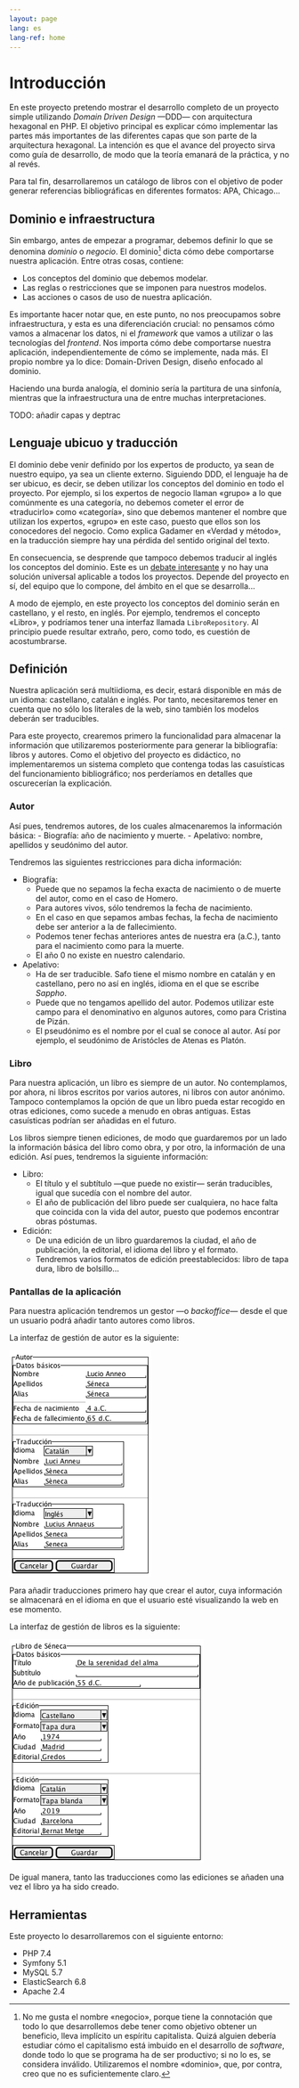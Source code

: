 ```yaml
---
layout: page
lang: es
lang-ref: home
---
```


# Introducción

En este proyecto pretendo mostrar el desarrollo completo de un proyecto simple utilizando _Domain Driven Design_ —DDD— con arquitectura hexagonal en PHP. El objetivo principal es explicar cómo implementar las partes más importantes de las diferentes capas que son parte de la arquitectura hexagonal. La intención es que el avance del proyecto sirva como guía de desarrollo, de modo que la teoría emanará de la práctica, y no al revés.

Para tal fin, desarrollaremos un catálogo de libros con el objetivo de poder generar referencias bibliográficas en diferentes formatos: APA, Chicago...

## Dominio e infraestructura

Sin embargo, antes de empezar a programar, debemos definir lo que se denomina _dominio_ o _negocio_. El dominio[^1] dicta cómo debe comportarse nuestra aplicación. Entre otras cosas, contiene:

- Los conceptos del dominio que debemos modelar.
- Las reglas o restricciones que se imponen para nuestros modelos.
- Las acciones o casos de uso de nuestra aplicación.

Es importante hacer notar que, en este punto, no nos preocupamos sobre infraestructura, y esta es una diferenciación crucial: no pensamos cómo vamos a almacenar los datos, ni el _framework_ que vamos a utilizar o las tecnologías del _frontend_. Nos importa cómo debe comportarse nuestra aplicación, independientemente de cómo se implemente, nada más. El propio nombre ya lo dice: Domain-Driven Design, diseño enfocado al dominio.

Haciendo una burda analogía, el dominio sería la partitura de una sinfonía, mientras que la infraestructura una de entre muchas interpretaciones.

TODO: añadir capas y deptrac

## Lenguaje ubicuo y traducción

El dominio debe venir definido por los expertos de producto, ya sean de nuestro equipo, ya sea un cliente externo. Siguiendo DDD, el lenguaje ha de ser ubicuo, es decir, se deben utilizar los conceptos del dominio en todo el proyecto. Por ejemplo, si los expertos de negocio llaman «grupo» a lo que comúnmente es una categoría, no debemos cometer el error de «traducirlo» como «categoría», sino que debemos mantener el nombre que utilizan los expertos, «grupo» en este caso, puesto que ellos son los conocedores del negocio. Como explica Gadamer en «Verdad y método», en la traducción siempre hay una pérdida del sentido original del texto.

En consecuencia, se desprende que tampoco debemos traducir al inglés los conceptos del dominio. Este es un [debate interesante](https://twitter.com/ProjectPolly/status/1169877299337945090) y no hay una solución universal aplicable a todos los proyectos. Depende del proyecto en sí, del equipo que lo compone, del ámbito en el que se desarrolla...

A modo de ejemplo, en este proyecto los conceptos del dominio serán en castellano, y el resto, en inglés. Por ejemplo, tendremos el concepto «Libro», y podríamos tener una interfaz llamada `LibroRepository`. Al principio puede resultar extraño, pero, como todo, es cuestión de acostumbrarse.

## Definición

Nuestra aplicación será multiidioma, es decir, estará disponible en más de un idioma: castellano, catalán e inglés. Por tanto, necesitaremos tener en cuenta que no sólo los literales de la web, sino también los modelos deberán ser traducibles.

Para este proyecto, crearemos primero la funcionalidad para almacenar la información que utilizaremos posteriormente para generar la bibliografía: libros y autores. Como el objetivo del proyecto es didáctico, no implementaremos un sistema completo que contenga todas las casuísticas del funcionamiento bibliográfico; nos perderíamos en detalles que oscurecerían la explicación.

### Autor

Así pues, tendremos autores, de los cuales almacenaremos la información básica:
    - Biografía: año de nacimiento y muerte.
    - Apelativo: nombre, apellidos y seudónimo del autor.

Tendremos las siguientes restricciones para dicha información:

- Biografía:
    - Puede que no sepamos la fecha exacta de nacimiento o de muerte del autor, como en el caso de Homero.
    - Para autores vivos, sólo tendremos la fecha de nacimiento.
    - En el caso en que sepamos ambas fechas, la fecha de nacimiento debe ser anterior a la de fallecimiento.
    - Podemos tener fechas anteriores antes de nuestra era (a.C.), tanto para el nacimiento como para la muerte.
    - El año 0 no existe en nuestro calendario.
- Apelativo:
    - Ha de ser traducible. Safo tiene el mismo nombre en catalán y en castellano, pero no así en inglés, idioma en el que se escribe _Sappho_.
    - Puede que no tengamos apellido del autor. Podemos utilizar este campo para el denominativo en algunos autores, como para Cristina de Pizán.
    - El pseudónimo es el nombre por el cual se conoce al autor. Así por ejemplo, el seudónimo de Aristócles de Atenas es Platón.

### Libro

Para nuestra aplicación, un libro es siempre de un autor. No contemplamos, por ahora, ni libros escritos por varios autores, ni libros con autor anónimo. Tampoco contemplamos la opción de que un libro pueda estar recogido en otras ediciones, como sucede a menudo en obras antiguas. Estas casuísticas podrían ser añadidas en el futuro.

Los libros siempre tienen ediciones, de modo que guardaremos por un lado la información básica del libro como obra, y por otro, la información de una edición. Así pues, tendremos la siguiente información:

- Libro:
    - El título y el subtítulo —que puede no existir— serán traducibles, igual que sucedía con el nombre del autor.
    - El año de publicación del libro puede ser cualquiera, no hace falta que coincida con la vida del autor, puesto que podemos encontrar obras póstumas.
- Edición:
    - De una edición de un libro guardaremos la ciudad, el año de publicación, la editorial, el idioma del libro y el formato.
    - Tendremos varios formatos de edición preestablecidos: libro de tapa dura, libro de bolsillo...

### Pantallas de la aplicación

Para nuestra aplicación tendremos un gestor —o _backoffice_— desde el que un usuario podrá añadir tanto autores como libros.

La interfaz de gestión de autor es la siguiente:

![](https://raw.githubusercontent.com/rubenrubiob/book-manager/master/docs/wireframe/backend-autor.png)

Para añadir traducciones primero hay que crear el autor, cuya información se almacenará en el idioma en que el usuario esté visualizando la web en ese momento.

La interfaz de gestión de libros es la siguiente:

![](https://raw.githubusercontent.com/rubenrubiob/book-manager/master/docs/wireframe/backend-libro.png)

De igual manera, tanto las traducciones como las ediciones se añaden una vez el libro ya ha sido creado.

## Herramientas

Este proyecto lo desarrollaremos con el siguiente entorno:

- PHP 7.4
- Symfony 5.1
- MySQL 5.7
- ElasticSearch 6.8
- Apache 2.4


[^1]: No me gusta el nombre «negocio», porque tiene la connotación que todo lo que desarrollemos debe tener como objetivo obtener un beneficio, lleva implícito un espíritu capitalista. Quizá alguien debería estudiar cómo el capitalismo está imbuido en el desarrollo de _software_, donde todo lo que se programa ha de ser productivo; si no lo es, se considera inválido. Utilizaremos el nombre «dominio», que, por contra, creo que no es suficientemente claro.